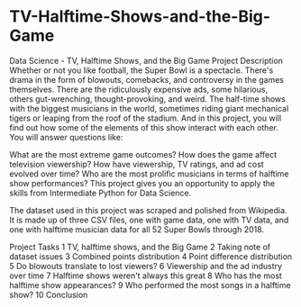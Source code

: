 # TV-Halftime-Shows-and-the-Big-Game
Data Science - TV, Halftime Shows, and the Big Game
Project Description
Whether or not you like football, the Super Bowl is a spectacle. There's drama in the form of blowouts, comebacks, and controversy in the games themselves. There are the ridiculously expensive ads, some hilarious, others gut-wrenching, thought-provoking, and weird. The half-time shows with the biggest musicians in the world, sometimes riding giant mechanical tigers or leaping from the roof of the stadium. And in this project, you will find out how some of the elements of this show interact with each other. You will answer questions like:

What are the most extreme game outcomes?
How does the game affect television viewership?
How have viewership, TV ratings, and ad cost evolved over time?
Who are the most prolific musicians in terms of halftime show performances?
This project gives you an opportunity to apply the skills from Intermediate Python for Data Science.

The dataset used in this project was scraped and polished from Wikipedia. It is made up of three CSV files, one with game data, one with TV data, and one with halftime musician data for all 52 Super Bowls through 2018.

Project Tasks
1
TV, halftime shows, and the Big Game
2
Taking note of dataset issues
3
Combined points distribution
4
Point difference distribution
5
Do blowouts translate to lost viewers?
6
Viewership and the ad industry over time
7
Halftime shows weren't always this great
8
Who has the most halftime show appearances?
9
Who performed the most songs in a halftime show?
10
Conclusion
